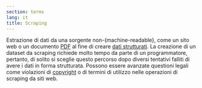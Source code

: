 ```yaml
---
section: terms
lang: it
title: Scraping
---
```


Estrazione di dati da una sorgente non-{machine-readable}, come un sito web o un documento [PDF](/glossary/en/pdf/) al fine di creare [dati strutturati](/glossary/it/structured_data). La creazione di un dataset da scraping richiede molto tempo da parte di un programmatore, pertanto, di solito si sceglie questo percorso dopo diversi tentativi falliti di avere i dati in forma strutturata. Possono essere avanzate questioni legali come violazioni di [copyright](/glossary/it/copyright/) o di termini di utilizzo nelle operazioni di scraping da siti web.
